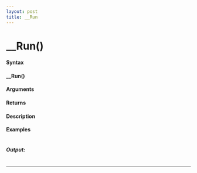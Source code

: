 ```yaml
---
layout: post
title: __Run
---
```


# __Run()


#### Syntax

#### __Run()

#### Arguments

#### Returns

#### Description

#### Examples

```

```

##### Output:

```

```

---